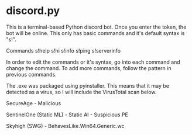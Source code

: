 # discord.py
This is a terminal-based Python discord bot. Once you enter the token, the bot will be online. This only has basic commands and it's default syntax is "s!".

Commands
s!help
s!hi
s!info
s!ping
s!serverinfo

In order to edit the commands or it's syntax, go into each command and change the command. To add more commands, follow the pattern in previous commands.

The .exe was packaged using pyinstaller. This means that it may be detected as a virus, so I will include the VirusTotal scan below.

SecureAge - Malicious

SentinelOne (Static ML) - Static AI - Suspicious PE

Skyhigh (SWG) - BehavesLike.Win64.Generic.wc
